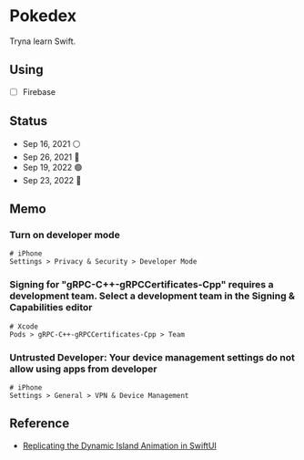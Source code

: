 # Pokedex

Tryna learn Swift.

## Using

- [ ] Firebase

## Status

- Sep 16, 2021 ⚪️
- Sep 26, 2021 🔴
- Sep 19, 2022 🟢
- Sep 23, 2022 🔴

## Memo

### Turn on developer mode

``` ios
# iPhone
Settings > Privacy & Security > Developer Mode
```

### Signing for "gRPC-C++-gRPCCertificates-Cpp" requires a development team. Select a development team in the Signing & Capabilities editor

``` xcode
# Xcode
Pods > gRPC-C++-gRPCCertificates-Cpp > Team
```

### Untrusted Developer: Your device management settings do not allow using apps from developer

``` ios
# iPhone
Settings > General > VPN & Device Management
```

## Reference

- [Replicating the Dynamic Island Animation in SwiftUI](https://betterprogramming.pub/dynamic-island-animation-5869fbce41e6)

